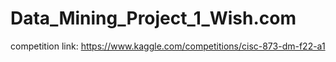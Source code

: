# Data_Mining_Project_1_Wish.com

competition link: https://www.kaggle.com/competitions/cisc-873-dm-f22-a1
